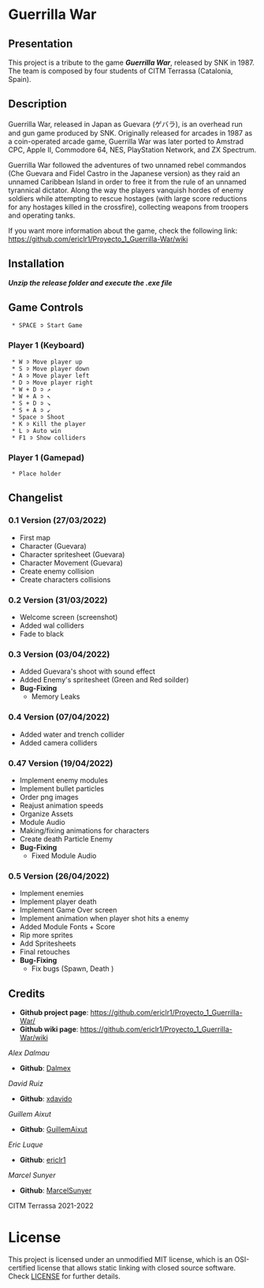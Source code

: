 # Guerrilla War
## Presentation
This project is a tribute to the game **_Guerrilla War_**, released by SNK in 1987. The team is composed by four students of CITM Terrassa (Catalonia, Spain).

## Description
Guerrilla War, released in Japan as Guevara (ゲバラ), is an overhead run and gun game produced by SNK. Originally released for arcades in 1987 as a coin-operated arcade game, Guerrilla War was later ported to Amstrad CPC, Apple II, Commodore 64, NES, PlayStation Network, and ZX Spectrum.

Guerrilla War followed the adventures of two unnamed rebel commandos (Che Guevara and Fidel Castro in the Japanese version) as they raid an unnamed Caribbean Island in order to free it from the rule of an unnamed tyrannical dictator. Along the way the players vanquish hordes of enemy soldiers while attempting to rescue hostages (with large score reductions for any hostages killed in the crossfire), collecting weapons from troopers and operating tanks.

If you want more information about the game, check the following link: https://github.com/ericlr1/Proyecto_1_Guerrilla-War/wiki

## Installation
**_Unzip the release folder and execute the .exe file_**

## Game Controls
     * SPACE ➲ Start Game
     
### Player 1 (Keyboard)
     * W ➲ Move player up
     * S ➲ Move player down
     * A ➲ Move player left
     * D ➲ Move player right
     * W + D ➲ ↗
     * W + A ➲ ↖
     * S + D ➲ ↘
     * S + A ➲ ↙
     * Space ➲ Shoot
     * K ➲ Kill the player
     * L ➲ Auto win
     * F1 ➲ Show colliders
     
### Player 1 (Gamepad)
     * Place holder
     
## Changelist
### 0.1 Version (27/03/2022)
* First map
* Character (Guevara)
* Character spritesheet (Guevara)
* Character Movement (Guevara)
* Create enemy collision
* Create characters collisions
### 0.2 Version (31/03/2022)
* Welcome screen (screenshot)
* Added wal colliders
* Fade to black
### 0.3 Version (03/04/2022)
* Added Guevara's shoot with sound effect
* Added Enemy's spritesheet (Green and Red soilder)
* **Bug-Fixing**
     * Memory Leaks
### 0.4 Version (07/04/2022)
* Added water and trench collider
* Added camera colliders     
### 0.47 Version (19/04/2022)
* Implement enemy modules
* Implement bullet particles
* Order png images
* Reajust animation speeds
* Organize Assets
* Module Audio
* Making/fixing animations for characters
* Create death Particle Enemy
* **Bug-Fixing**
     * Fixed Module Audio
### 0.5 Version (26/04/2022)
* Implement enemies 
* Implement player death
* Implement Game Over screen
* Implement animation when player shot hits a enemy
* Added Module Fonts + Score
* Rip more sprites
* Add Spritesheets
* Final retouches
* **Bug-Fixing**
     * Fix bugs (Spawn, Death )
    

## Credits
* **Github project page**: https://github.com/ericlr1/Proyecto_1_Guerrilla-War/
* **Github wiki page**: https://github.com/ericlr1/Proyecto_1_Guerrilla-War/wiki

_Alex Dalmau_
* **Github**: [Dalmex](https://github.com/Dalmex)

_David Ruiz_
* **Github**: [xdavido](https://github.com/xdavido)

_Guillem Aixut_
* **Github**: [GuillemAixut](https://github.com/GuillemAixut)

_Eric Luque_
* **Github**: [ericlr1](https://github.com/ericlr1)

_Marcel Sunyer_
* **Github**: [MarcelSunyer](https://github.com/MarcelSunyer)


CITM Terrassa 2021-2022

# License

This project is licensed under an unmodified MIT license, which is an OSI-certified license that allows static linking with closed source software. 
Check [LICENSE](LICENSE) for further details.

